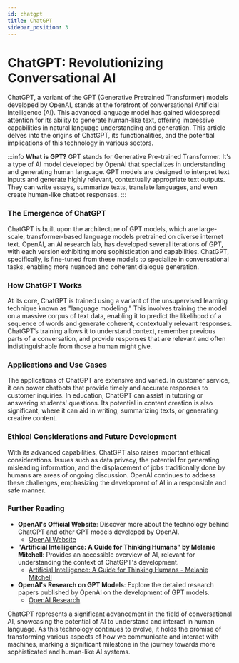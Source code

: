 ```yaml
---
id: chatgpt
title: ChatGPT
sidebar_position: 3
---
```


# ChatGPT: Revolutionizing Conversational AI

ChatGPT, a variant of the GPT (Generative Pretrained Transformer) models developed by OpenAI, stands at the forefront of conversational Artificial Intelligence (AI). This advanced language model has gained widespread attention for its ability to generate human-like text, offering impressive capabilities in natural language understanding and generation. This article delves into the origins of ChatGPT, its functionalities, and the potential implications of this technology in various sectors.

:::info
**What is GPT?**
GPT stands for Generative Pre-trained Transformer. It's a type of AI model developed by OpenAI that specializes in understanding and generating human language. GPT models are designed to interpret text inputs and generate highly relevant, contextually appropriate text outputs. They can write essays, summarize texts, translate languages, and even create human-like chatbot responses.
:::

### The Emergence of ChatGPT
ChatGPT is built upon the architecture of GPT models, which are large-scale, transformer-based language models pretrained on diverse internet text. OpenAI, an AI research lab, has developed several iterations of GPT, with each version exhibiting more sophistication and capabilities. ChatGPT, specifically, is fine-tuned from these models to specialize in conversational tasks, enabling more nuanced and coherent dialogue generation.

### How ChatGPT Works
At its core, ChatGPT is trained using a variant of the unsupervised learning technique known as "language modeling." This involves training the model on a massive corpus of text data, enabling it to predict the likelihood of a sequence of words and generate coherent, contextually relevant responses. ChatGPT’s training allows it to understand context, remember previous parts of a conversation, and provide responses that are relevant and often indistinguishable from those a human might give.

### Applications and Use Cases
The applications of ChatGPT are extensive and varied. In customer service, it can power chatbots that provide timely and accurate responses to customer inquiries. In education, ChatGPT can assist in tutoring or answering students' questions. Its potential in content creation is also significant, where it can aid in writing, summarizing texts, or generating creative content.

### Ethical Considerations and Future Development
With its advanced capabilities, ChatGPT also raises important ethical considerations. Issues such as data privacy, the potential for generating misleading information, and the displacement of jobs traditionally done by humans are areas of ongoing discussion. OpenAI continues to address these challenges, emphasizing the development of AI in a responsible and safe manner.

### Further Reading
- **OpenAI's Official Website**: Discover more about the technology behind ChatGPT and other GPT models developed by OpenAI.
  - [OpenAI Website](https://openai.com/)
- **"Artificial Intelligence: A Guide for Thinking Humans" by Melanie Mitchell**: Provides an accessible overview of AI, relevant for understanding the context of ChatGPT's development.
  - [Artificial Intelligence: A Guide for Thinking Humans - Melanie Mitchell](https://www.amazon.com/Artificial-Intelligence-Guide-Thinking-Humans/dp/0374257833)
- **OpenAI's Research on GPT Models**: Explore the detailed research papers published by OpenAI on the development of GPT models.
  - [OpenAI Research](https://openai.com/research/)

ChatGPT represents a significant advancement in the field of conversational AI, showcasing the potential of AI to understand and interact in human language. As this technology continues to evolve, it holds the promise of transforming various aspects of how we communicate and interact with machines, marking a significant milestone in the journey towards more sophisticated and human-like AI systems.